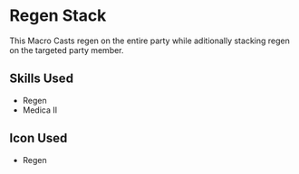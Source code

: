# Regen Stack


This Macro Casts regen on the entire party while aditionally stacking regen on the targeted party member.


## Skills Used

 - Regen
 - Medica II

## Icon Used

 - Regen